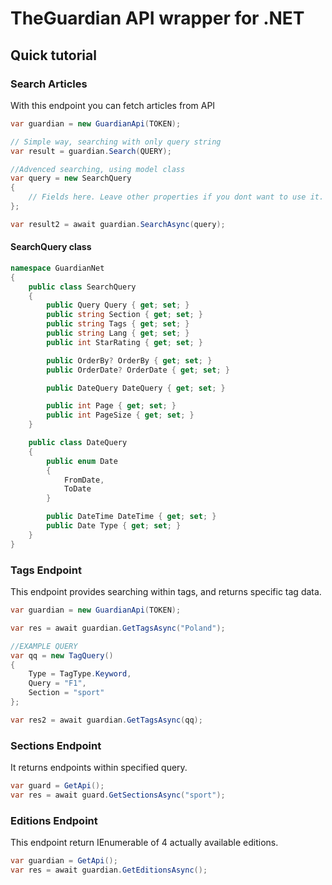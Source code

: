 # TheGuardian API wrapper for .NET

## Quick tutorial

### Search Articles
With this endpoint you can fetch articles from API
```csharp
var guardian = new GuardianApi(TOKEN);

// Simple way, searching with only query string
var result = guardian.Search(QUERY);

//Advenced searching, using model class
var query = new SearchQuery
{
    // Fields here. Leave other properties if you dont want to use it.
};

var result2 = await guardian.SearchAsync(query);
```

#### SearchQuery class
```csharp
namespace GuardianNet
{
    public class SearchQuery
    {
        public Query Query { get; set; }
        public string Section { get; set; }
        public string Tags { get; set; }
        public string Lang { get; set; }
        public int StarRating { get; set; }

        public OrderBy? OrderBy { get; set; }
        public OrderDate? OrderDate { get; set; }

        public DateQuery DateQuery { get; set; }

        public int Page { get; set; }
        public int PageSize { get; set; }
    }

    public class DateQuery
    {
        public enum Date
        {
            FromDate,
            ToDate
        }

        public DateTime DateTime { get; set; }
        public Date Type { get; set; }
    }
}
```

### Tags Endpoint
This endpoint provides searching within tags, and returns specific tag data.

```csharp
var guardian = new GuardianApi(TOKEN);

var res = await guardian.GetTagsAsync("Poland");

//EXAMPLE QUERY
var qq = new TagQuery()
{
    Type = TagType.Keyword,
    Query = "F1",
    Section = "sport"
};

var res2 = await guardian.GetTagsAsync(qq);
```

### Sections Endpoint
It returns endpoints within specified query.

```csharp
var guard = GetApi();
var res = await guard.GetSectionsAsync("sport");
```

### Editions Endpoint
This endpoint return IEnumerable of 4 actually available editions.

```csharp
var guardian = GetApi();
var res = await guardian.GetEditionsAsync();
```
